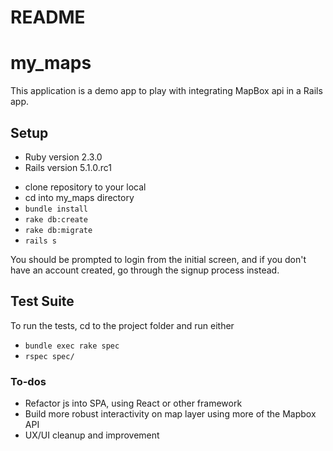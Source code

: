 # README


# my_maps
This application is a demo app to play with integrating MapBox api in a Rails app. 

## Setup
- Ruby version 2.3.0
- Rails version 5.1.0.rc1
* clone repository to your local
* cd into my_maps directory
* `bundle install`
* `rake db:create`
* `rake db:migrate`
* `rails s`

You should be prompted to login from the initial screen, and if you don't have an account created, go through the signup process instead.


## Test Suite
To run the tests, cd to the project folder and run either
* `bundle exec rake spec`
* `rspec spec/`

### To-dos
* Refactor js into SPA, using React or other framework
* Build more robust interactivity on map layer using more of the Mapbox API
* UX/UI cleanup and improvement
